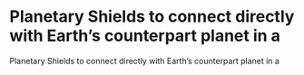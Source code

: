 # Planetary Shields to connect directly with Earth’s counterpart planet in a

Planetary Shields to connect directly with Earth’s counterpart planet in a